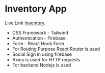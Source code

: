 # Inventory App

Live Link [Inventory]().

* CSS Framework - Tailwind
* Authentication - Firebase
* Form - React Hook Form
* For Routing Purpose React Router is used
* Social Sign in using firebase
* Axios is used for HTTP requests
* For backend Nodejs is used